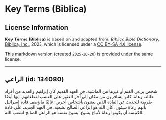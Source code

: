 # Key Terms (Biblica)

## License Information

**Key Terms (Biblica)** is based on and adapted from: _Biblica Bible Dictionary_, [Biblica, Inc.](https://www.biblica.com/), 2023, which is licensed under a [CC BY-SA 4.0 license](https://creativecommons.org/licenses/by-sa/4.0/legalcode.en).

This markdown version (created `2025-10-20`) is provided under the same license.



--------------------------------

## الراعي (id: 134080)

شخص يرعى الغنم أو غيرها من الماشية. في العهد القديم كان إبراهيم والعديد من أفراد عائلته رعاة. كانوا يسافرون من مكان إلى آخر للعثور على العشب لقطعانهم. إنها أيضًا طريقة للحديث عن القادة الذين يعتنون بأشخاص آخرين. غالبًا ما وُصف قادة إسرائيل بأنهم رعاة سيئون. كان الله هو الراعي الصالح لشعبه. في العهد الجديد، على قادة الكنيسة أن يكونوا رعاة لأتباع يسوع. يسوع نفسه هو الراعي الصالح لشعب الله.


